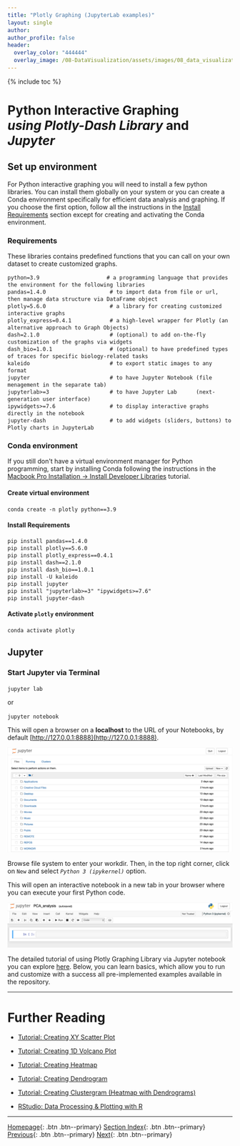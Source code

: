 ```yaml
---
title: "Plotly Graphing (JupyterLab examples)"
layout: single
author:
author_profile: false
header:
  overlay_color: "444444"
  overlay_image: /08-DataVisualization/assets/images/08_data_visualization_banner.png
---
```


{% include toc %}

# Python Interactive Graphing <br>*using Plotly-Dash Library* and *Jupyter*

## Set up environment

For Python interactive graphing you will need to install a few python libraries. You can install them globally on your system or you can create a Conda environment specifically for efficient data analysis and graphing. If you choose the first option, follow all the instructions in the [Install Requirements]() section except for creating and activating the Conda environment.

### Requirements
These libraries contains predefined functions that you can call on your own dataset to create customized graphs.
```
python=3.9                     # a programming language that provides the environment for the following libraries
pandas=1.4.0                    # to import data from file or url, then manage data structure via DataFrame object
plotly=5.6.0                    # a library for creating customized interactive graphs
plotly_express=0.4.1            # a high-level wrapper for Plotly (an alternative approach to Graph Objects)
dash=2.1.0                      # (optional) to add on-the-fly customization of the graphs via widgets
dash_bio=1.0.1                  # (optional) to have predefined types of traces for specific biology-related tasks
kaleido                         # to export static images to any format
jupyter                         # to have Jupyter Notebook (file menagement in the separate tab)
jupyterlab>=3                   # to have Jupyter Lab      (next-generation user interface)
ipywidgets>=7.6                 # to display interactive graphs directly in the notebook
jupyter-dash                    # to add widgets (sliders, buttons) to Plotly charts in JupyterLab
```


### Conda environment

If you still don't have a virtual environment manager for Python programming, start by installing Conda following the instructions in the [Macbook Pro Installation &rarr; Install Developer Libraries](https://bioinformaticsworkbook.org/100days/MacbookProInstallation#install-conda) tutorial.

#### Create virtual environment

`conda create -n plotly python==3.9`

#### Install Requirements

```
pip install pandas==1.4.0
pip install plotly==5.6.0
pip install plotly_express==0.4.1
pip install dash==2.1.0
pip install dash_bio==1.0.1
pip install -U kaleido
pip install jupyter
pip install "jupyterlab>=3" "ipywidgets>=7.6"
pip install jupyter-dash
```

#### Activate `plotly` environment

`conda activate plotly`

## Jupyter

### Start Jupyter via Terminal

`jupyter lab`

or

`jupyter notebook`

This will open a browser on a **localhost** to the URL of your Notebooks, by default [http://127.0.0.1:8888](http://127.0.0.1:8888).

![Jupyter_files_menager](../../assets/images/files_menager.png)

Browse file system to enter your workdir. Then, in the top right corner, click on `New` and select *`Python 3 (ipykernel)`* option.

This will open an interactive notebook in a new tab in your browser where you can execute your first Python code.

![Jupyter_first_notebok](../../assets/images/first_notebook.png)

The detailed tutorial of using Plotly Graphing Library via Jupyter notebook you can explore [here](https://plotly.com/python/ipython-notebook-tutorial/). Below, you can learn basics, which allow you to run and customize with a success all pre-implemented examples available in the repository.









___
# Further Reading
* [Tutorial: Creating XY Scatter Plot](06-plotly-tutorial-scatter-plot)
* [Tutorial: Creating 1D Volcano Plot](07-plotly-tutorial-volcano-plot)
* [Tutorial: Creating Heatmap](08-plotly-tutorial-heatmap-plot)
* [Tutorial: Creating Dendrogram](09-plotly-tutorial-dendrogram-plot)
* [Tutorial: Creating Clustergram (Heatmap with Dendrograms)](10-plotly-tutorial-clustergram-plot)

* [RStudio: Data Processing & Plotting with R](../03-R/01-graphing-with-rstudio)


___

[Homepage](../../../index.md){: .btn  .btn--primary}
[Section Index](../../00-DataVisualization-LandingPage){: .btn  .btn--primary}
[Previous](04-plotly-examples-as-local-server){: .btn  .btn--primary}
[Next](06-plotly-tutorial-scatter-plot){: .btn  .btn--primary}

